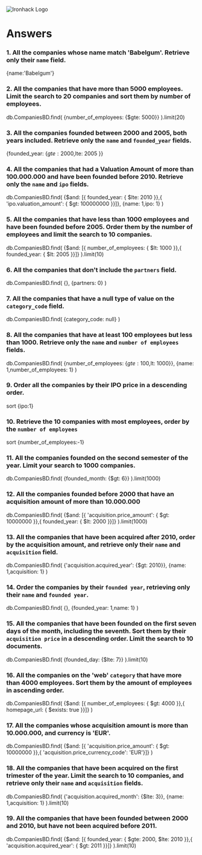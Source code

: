 ![Ironhack Logo](https://i.imgur.com/1QgrNNw.png)

# Answers

### 1. All the companies whose name match 'Babelgum'. Retrieve only their `name` field.

<!-- Your Code Goes Here -->
{name:'Babelgum'}

### 2. All the companies that have more than 5000 employees. Limit the search to 20 companies and sort them by **number of employees**.

db.CompaniesBD.find(
  {number_of_employees: {$gte: 5000}}
).limit(20)

### 3. All the companies founded between 2000 and 2005, both years included. Retrieve only the `name` and `founded_year` fields.

{founded_year: {$gte: 2000 ,$lte: 2005  }}

### 4. All the companies that had a Valuation Amount of more than 100.000.000 and have been founded before 2010. Retrieve only the `name` and `ipo` fields.

db.CompaniesBD.find(
  {$and: [{ founded_year: { $lte: 2010 }},{ 'ipo.valuation_amount': { $gt: 100000000 }}]},
  {name: 1,ipo: 1}
)

### 5. All the companies that have less than 1000 employees and have been founded before 2005. Order them by the number of employees and limit the search to 10 companies.

db.CompaniesBD.find(
  {$and: [{ number_of_employees: { $lt: 1000 }},{ founded_year: { $lt: 2005 }}]}
).limit(10)

### 6. All the companies that don't include the `partners` field.

db.CompaniesBD.find(
  {},
  {partners: 0}
)

### 7. All the companies that have a null type of value on the `category_code` field.

db.CompaniesBD.find(
  {category_code: null}
)

### 8. All the companies that have at least 100 employees but less than 1000. Retrieve only the `name` and `number of employees` fields.

db.CompaniesBD.find(
  {number_of_employees: {$gte: 100,$lt: 1000}},
  {name: 1,number_of_employees: 1}
)

### 9. Order all the companies by their IPO price in a descending order.

sort {ipo:1}

### 10. Retrieve the 10 companies with most employees, order by the `number of employees`

sort {number_of_employees:-1}

### 11. All the companies founded on the second semester of the year. Limit your search to 1000 companies.

db.CompaniesBD.find(
  {founded_month: {$gt: 6}}
).limit(1000)

### 12. All the companies founded before 2000 that have an acquisition amount of more than 10.000.000

db.CompaniesBD.find(
  {$and: [{ 'acquisition.price_amount': { $gt: 10000000 }},{ founded_year: { $lt: 2000 }}]}
).limit(1000)

### 13. All the companies that have been acquired after 2010, order by the acquisition amount, and retrieve only their `name` and `acquisition` field.

db.CompaniesBD.find(
  {'acquisition.acquired_year': {$gt: 2010}},
  {name: 1,acquisition: 1}
)

### 14. Order the companies by their `founded year`, retrieving only their `name` and `founded year`.

db.CompaniesBD.find(
  {},
  {founded_year: 1,name: 1}
)

### 15. All the companies that have been founded on the first seven days of the month, including the seventh. Sort them by their `acquisition price` in a descending order. Limit the search to 10 documents.

db.CompaniesBD.find(
  {founded_day: {$lte: 7}}
).limit(10)

### 16. All the companies on the 'web' `category` that have more than 4000 employees. Sort them by the amount of employees in ascending order.

db.CompaniesBD.find(
  {$and: [{ number_of_employees: { $gt: 4000 }},{ homepage_url: { $exists: true }}]}
)

### 17. All the companies whose acquisition amount is more than 10.000.000, and currency is 'EUR'.

db.CompaniesBD.find(
  {$and: [{ 'acquisition.price_amount': { $gt: 10000000 }},{ 'acquisition.price_currency_code': 'EUR'}]}
)

### 18. All the companies that have been acquired on the first trimester of the year. Limit the search to 10 companies, and retrieve only their `name` and `acquisition` fields.

db.CompaniesBD.find(
  {'acquisition.acquired_month': {$lte: 3}},
  {name: 1,acquisition: 1}
).limit(10)

### 19. All the companies that have been founded between 2000 and 2010, but have not been acquired before 2011.

db.CompaniesBD.find(
  {$and: [{ founded_year: { $gte: 2000, $lte: 2010 }},{ 'acquisition.acquired_year': { $gt: 2011 }}]}
).limit(10)
